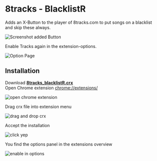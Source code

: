 # 8tracks - BlacklistR
Adds an X-Button to the player of 8tracks.com to put songs on a blacklist and skip these always.
<p>
  <img src="https://github.com/BenRichter/skip8tracks/blob/master/img-readme/preview1.jpg" alt="Screenshot added Button"/>
</p>

Enable Tracks again in the extension-options.
<p>
  <img src="https://github.com/BenRichter/skip8tracks/blob/master/img-readme/preview2.jpg" alt="Option Page"/>
</p>

<h2>Installation</h2>

Download <b><a href="https://github.com/BenRichter/8tracks-BlacklistR/blob/master/8tracks_blacklistR.crx?raw=true" target="_blank">8tracks_blacklistR.crx</a></b><br>
Open Chrome extension <a href="chrome://extensions/" target="_blank">chrome://extensions/</a>
<p>
  <img src="https://github.com/BenRichter/skip8tracks/blob/master/img-readme/how-to1.jpg" title="open chrome extension"  alt="open chrome extension"/>
</p>

Drag crx file into extension menu
<p>

  <img src="https://github.com/BenRichter/skip8tracks/blob/master/img-readme/how-to2.jpg" title="drag and drop crx" alt="drag and drop crx"/>
</p>

Accept the installation
<p>
  <img src="https://github.com/BenRichter/skip8tracks/blob/master/img-readme/how-to3.jpg" title="click yep" alt="click yep"/>
</p>

You find the options panel in the extensions overview
<p>
<img src="https://github.com/BenRichter/skip8tracks/blob/master/img-readme/how-to4.jpg" title="enable in options" alt="enable in options"/>
</p>
